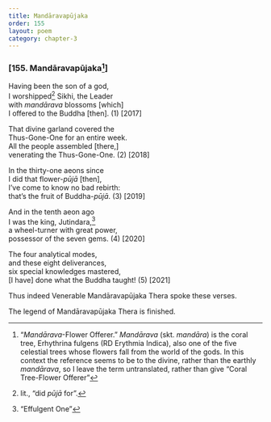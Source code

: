 ```yaml
---
title: Mandāravapūjaka
order: 155
layout: poem
category: chapter-3
---
```


### \[155. Mandāravapūjaka[^1]\]

Having been the son of a god,  
I worshipped[^2] Sikhi, the Leader  
with *mandārava* blossoms \[which\]  
I offered to the Buddha \[then\]. (1) \[2017\]

That divine garland covered the  
Thus-Gone-One for an entire week.  
All the people assembled \[there,\]  
venerating the Thus-Gone-One. (2) \[2018\]

In the thirty-one aeons since  
I did that flower-*pūjā* \[then\],  
I’ve come to know no bad rebirth:  
that’s the fruit of Buddha-*pūjā*. (3) \[2019\]

And in the tenth aeon ago  
I was the king, Jutindara,[^3]  
a wheel-turner with great power,  
possessor of the seven gems. (4) \[2020\]

The four analytical modes,  
and these eight deliverances,  
six special knowledges mastered,  
\[I have\] done what the Buddha taught! (5) \[2021\]

Thus indeed Venerable Mandāravapūjaka Thera spoke these verses.

The legend of Mandāravapūjaka Thera is finished.

[^1]: “*Mandārava*-Flower Offerer.” *Mandārava* (skt. *mandāra*) is the coral tree, Erhythrina fulgens (RD Erythmia Indica), also one of the five celestial trees whose flowers fall from the world of the gods. In this context the reference seems to be to the divine, rather than the earthly *mandārava*, so I leave the term untranslated, rather than give “Coral Tree-Flower Offerer”

[^2]: lit., “did *pūjā* for”.

[^3]: “Effulgent One”
